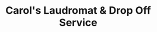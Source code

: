 ---
title: "Carol's Laudromat & Drop Off Service"
url: /athens/carols-laudromat-and-drop-off-service/
shop: laundry
---
